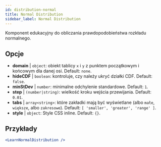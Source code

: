 ```yaml
---
id: distribution-normal
title: Normal Distribution
sidebar_label: Normal Distribution
---
```


Komponent edukacyjny do obliczania prawdopodobieństwa rozkładu normalnego.

## Opcje

* __domain__ | `object`: obiekt tablicy `x` i `y` z punktem początkowym i końcowym dla danej osi. Default: `none`.
* __hideCDF__ | `boolean`: kontroluje, czy należy ukryć działki CDF. Default: `false`.
* __minStDev__ | `number`: minimalne odchylenie standardowe. Default: `1`.
* __step__ | `(number|string)`: wielkość kroku wejścia przewijania. Default: `0.01`.
* __tabs__ | `array<string>`: które zakładki mają być wyświetlane (albo `małe`, `większe`, albo `zakresowe`). Default: `[
  'smaller',
  'greater',
  'range'
]`.
* __style__ | `object`: Style CSS inline. Default: `{}`.


## Przykłady

```jsx live
<LearnNormalDistribution />
```


